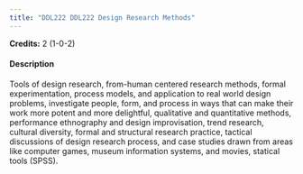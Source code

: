 ```yaml
---
title: "DDL222 DDL222 Design Research Methods"
---
```

**Credits:** 2 (1-0-2)

#### Description
Tools of design research, from-human centered research methods, formal experimentation, process models, and application to real world design problems, investigate people, form, and process in ways that can make their work more potent and more delightful, qualitative and quantitative methods, performance ethnography and design improvisation, trend research, cultural diversity, formal and structural research practice, tactical discussions of design research process, and case studies drawn from areas like computer games, museum information systems, and movies, statical tools (SPSS).